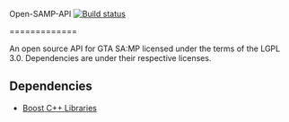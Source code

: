 Open-SAMP-API [![Build status](https://ci.appveyor.com/api/projects/status/62qftruy4mwi934p?svg=true)](https://ci.appveyor.com/project/agrippa1994/open-samp-api)



=============

An open source API for GTA SA:MP licensed under the terms of the LGPL 3.0. Dependencies are under their respective licenses.

Dependencies
------------
- [Boost C++ Libraries](http://www.boost.org/)
